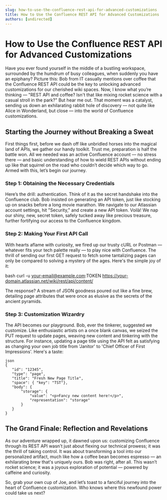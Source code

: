 ```yaml
---
slug: how-to-use-the-confluence-rest-api-for-advanced-customizations
title: How to Use the Confluence REST API for Advanced Customizations
authors: [undirected]
---
```



# How to Use the Confluence REST API for Advanced Customizations

Have you ever found yourself in the middle of a bustling workspace, surrounded by the humdrum of busy colleagues, when suddenly you have an epiphany? Picture this: Bob from IT casually mentions over coffee that the Confluence REST API could be the key to unlocking advanced customizations for our cherished wiki spaces. Now, I know what you’re thinking — "REST API and coffee? Isn't that like mixing rocket science with a casual stroll in the park?" But hear me out. That moment was a catalyst, sending us down an exhilarating rabbit hole of discovery — not quite like Alice in Wonderland, but close — into the world of Confluence customizations.

## Starting the Journey without Breaking a Sweat

First things first, before we dash off like unbridled horses into the magical land of APIs, we gather our handy toolkit. Trust me, preparation is half the battle won. All we needed was an active Confluence account — no stress there — and basic understanding of how to wield REST APIs without ending up like that squirrel on the road who couldn’t decide which way to go. Armed with this, let’s begin our journey.

### Step 1: Obtaining the Necessary Credentials

Here’s the drill: authentication. Think of it as the secret handshake into the Confluence club. Bob insisted on generating an API token, just like stocking up on snacks before a long movie marathon. We navigate to our Atlassian account settings, hit "Security," and create a new API token. Voilà! We nap our shiny, new, secret token, safely tucked away like precious treasure, further fortifying our access to the Confluence kingdom.

### Step 2: Making Your First API Call

With hearts aflame with curiosity, we fired up our trusty cURL or Postman — whatever fits your tech palette really — to play nice with Confluence. The thrill of sending our first GET request to fetch some tantalizing pages can only be compared to solving a mystery of the ages. Here's the simple joy of it:

bash
curl -u your-email@example.com:TOKEN https://your-domain.atlassian.net/wiki/rest/api/content/


The response? A stream of JSON goodness poured out like a fine brew, detailing page attributes that were once as elusive as the secrets of the ancient pyramids.

### Step 3: Customization Wizardry

The API becomes our playground. Bob, ever the tinkerer, suggested we customize. Like enthusiastic artists on a once blank canvas, we seized the PUT request to update pages, weaving new content and tinkering with the structure. For instance, updating a page title using the API felt as satisfying as changing your own job title from 'Janitor' to 'Chief Officer of First Impressions'. Here's a taste:

```
json
{
   "id": "12345",
   "type": "page",
   "title": "Fresh New Page Title",
   "space": { "key": "TST"},
   "body": {
       "storage": {
           "value": "<p>Fancy new content here!</p>",
           "representation": "storage"
       }
   }
}
```

## The Grand Finale: Reflection and Revelations

As our adventure wrapped up, it dawned upon us: customizing Confluence through its REST API wasn't just about flexing our technical prowess; it was the thrill of taking control. It was about transforming a tool into our personalized artifact, much like how a coffee bean becomes espresso — an exhilarating brew that's uniquely ours. Bob was right, after all. This wasn’t rocket science; it was a joyous exploration of potential — powered by caffeine and curiosity.

So, grab your own cup of Joe, and let’s toast to a fanciful journey into the heart of Confluence customization. Who knows where this newfound power could take us next?
